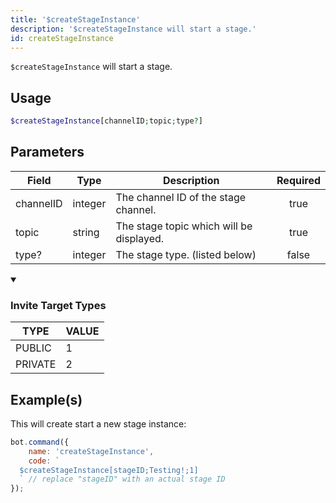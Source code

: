 ```yaml
---
title: '$createStageInstance'
description: '$createStageInstance will start a stage.'
id: createStageInstance
---
```


`$createStageInstance` will start a stage.

## Usage

```php
$createStageInstance[channelID;topic;type?]
```

## Parameters

| Field     | Type    | Description                              | Required |
| --------- | ------- | ---------------------------------------- |:--------:|
| channelID | integer | The channel ID of the stage channel.     |   true   |
| topic     | string  | The stage topic which will be displayed. |   true   |
| type?     | integer | The stage type. (listed below)           |  false   |

<details open>
  <summary><h3> Invite Target Types </h3></summary>

| TYPE    | VALUE |
| ------- | ----- |
| PUBLIC  | 1     |
| PRIVATE | 2     |

</details>

## Example(s)

This will create start a new stage instance:

```javascript
bot.command({
    name: 'createStageInstance',
    code: `
  $createStageInstance[stageID;Testing!;1] 
  ` // replace "stageID" with an actual stage ID
});
```
